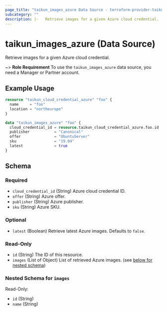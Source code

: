 ```yaml
---
page_title: "taikun_images_azure Data Source - terraform-provider-taikun"
subcategory: ""
description: |-   Retrieve images for a given Azure cloud credential.
---
```


# taikun_images_azure (Data Source)

Retrieve images for a given Azure cloud credential.

~> **Role Requirement** To use the `taikun_images_azure` data source, you need a Manager or Partner account.

## Example Usage

```terraform
resource "taikun_cloud_credential_azure" "foo" {
  name     = "foo"
  location = "northeurope"
}

data "taikun_images_azure" "foo" {
  cloud_credential_id = resource.taikun_cloud_credential_azure.foo.id
  publisher           = "Canonical"
  offer               = "UbuntuServer"
  sku                 = "19.04"
  latest              = true
}
```

<!-- schema generated by tfplugindocs -->
## Schema

### Required

- `cloud_credential_id` (String) Azure cloud credential ID.
- `offer` (String) Azure offer.
- `publisher` (String) Azure publisher.
- `sku` (String) Azure SKU.

### Optional

- `latest` (Boolean) Retrieve latest Azure images. Defaults to `false`.

### Read-Only

- `id` (String) The ID of this resource.
- `images` (List of Object) List of retrieved Azure images. (see [below for nested schema](#nestedatt--images))

<a id="nestedatt--images"></a>
### Nested Schema for `images`

Read-Only:

- `id` (String)
- `name` (String)


